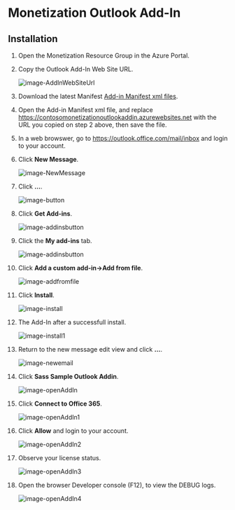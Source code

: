 # Monetization Outlook Add-In

## Installation

1. Open the Monetization Resource Group in the Azure Portal.

2. Copy the Outlook Add-In Web Site URL.

   ![image-AddInWebSiteUrl](Images/1.png)

3. Download the latest Manifest [Add-in Manifest xml files](OutlookWebAddInManifest.xml).

4. Open the Add-in Manifest xml file, and replace https://contosomonetizationoutlookaddin.azurewebsites.net with the URL you copied on step 2 above, then save the file.

5. In a web browswer, go to https://outlook.office.com/mail/inbox and login to your account.

6. Click **New Message**.

   ![image-NewMessage](Images/2.png)

7. Click **…**.

   ![image-button](Images/3.png)

8. Click **Get Add-ins**.

   ![image-addinsbutton](Images/4.png)

9. Click the **My add-ins** tab.

   ![image-addinsbutton](Images/5.png)

10. Click **Add a custom add-in->Add from file**.

    ![image-addfromfile](Images/6.png)

11. Click **Install**.

    ![image-install](Images/7.png)

12. The Add-In after a successfull install.

    ![image-install1](Images/8.png)

13. Return to the new message edit view and click **…**.

    ![image-newemail](Images/9.png)

14. Click **Sass Sample Outlook Addin**.

    ![image-openAddIn](Images/10.png)

15. Click **Connect to Office 365**.

    ![image-openAddIn1](Images/11.png)

16. Click **Allow** and login to your account.

    ![image-openAddIn2](Images/12.png)

17. Observe your license status.

    ![image-openAddIn3](Images/13.png)

18. Open the browser Developer console (F12), to view the DEBUG logs.

    ![image-openAddIn4](Images/14.png)
